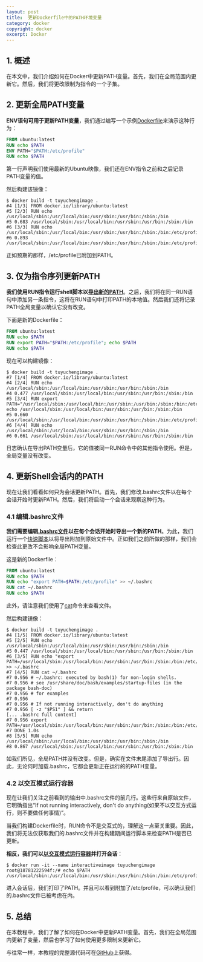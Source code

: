 ```yaml
---
layout: post
title:  更新Dockerfile中的PATH环境变量
category: docker
copyright: docker
excerpt: Docker
---
```


## 1. 概述

在本文中，我们介绍如何在Docker中更新PATH变量。首先，我们在全局范围内更新它。然后，我们将更改限制为指令的一个子集。

## 2. 更新全局PATH变量

**ENV语句可用于更新PATH变量**，我们通过编写一个示例[Dockerfile]()来演示这种行为：

```dockerfile
FROM ubuntu:latest
RUN echo $PATH
ENV PATH="$PATH:/etc/profile"
RUN echo $PATH
```

第一行声明我们使用最新的Ubuntu映像，我们还在ENV指令之前和之后记录PATH变量的值。

然后构建该镜像：

```shell
$ docker build -t tuyuchengimage .
#4 [1/3] FROM docker.io/library/ubuntu:latest
#5 [2/3] RUN echo /usr/local/sbin:/usr/local/bin:/usr/sbin:/usr/bin:/sbin:/bin
#5 0.683 /usr/local/sbin:/usr/local/bin:/usr/sbin:/usr/bin:/sbin:/bin
#6 [3/3] RUN echo /usr/local/sbin:/usr/local/bin:/usr/sbin:/usr/bin:/sbin:/bin:/etc/profile
#6 0.893 /usr/local/sbin:/usr/local/bin:/usr/sbin:/usr/bin:/sbin:/bin:/etc/profile
```

正如预期的那样，/etc/profile已附加到PATH。

## 3. 仅为指令序列更新PATH

**我们使用RUN指令运行shell脚本以[导出新的PATH](https://www.baeldung.com/linux/path-variable#adding-to-path)**。之后，我们将在同一RUN语句中添加另一条指令，这将在RUN语句中打印PATH的本地值。然后我们还将记录PATH全局变量以确认它没有改变。

下面是新的Dockerfile：

```dockerfile
FROM ubuntu:latest
RUN echo $PATH
RUN export PATH="$PATH:/etc/profile"; echo $PATH
RUN echo $PATH
```

现在可以构建镜像：

```shell
$ docker build -t tuyuchengimage . 
#7 [1/4] FROM docker.io/library/ubuntu:latest
#4 [2/4] RUN echo /usr/local/sbin:/usr/local/bin:/usr/sbin:/usr/bin:/sbin:/bin
#4 0.477 /usr/local/sbin:/usr/local/bin:/usr/sbin:/usr/bin:/sbin:/bin
#5 [3/4] RUN export PATH="/usr/local/sbin:/usr/local/bin:/usr/sbin:/usr/bin:/sbin:/bin:/etc/profile"; echo /usr/local/sbin:/usr/local/bin:/usr/sbin:/usr/bin:/sbin:/bin
#5 0.660 /usr/local/sbin:/usr/local/bin:/usr/sbin:/usr/bin:/sbin:/bin:/etc/profile
#6 [4/4] RUN echo /usr/local/sbin:/usr/local/bin:/usr/sbin:/usr/bin:/sbin:/bin
#6 0.661 /usr/local/sbin:/usr/local/bin:/usr/sbin:/usr/bin:/sbin:/bin
```

日志确认在导出PATH变量后，它的值被同一RUN命令中的其他指令使用。但是，全局变量没有改变。

## 4. 更新Shell会话内的PATH

现在让我们看看如何只为会话更新PATH。首先，我们修改.bashrc文件以在每个会话开始时更新PATH。然后，我们将启动一个会话来观察这种行为。

### 4.1 编辑.bashrc文件

**我们需要编辑[.bashrc文件]()以在每个会话开始时导出一个新的PATH**。为此，我们运行一个[快速脚本]()以将导出附加到原始文件中。正如我们之前所做的那样，我们会检查此更改不会影响全局PATH变量。

这是新的Dockerfile：

```dockerfile
FROM ubuntu:latest
RUN echo $PATH
RUN echo "export PATH=$PATH:/etc/profile" >> ~/.bashrc
RUN cat ~/.bashrc
RUN echo $PATH
```

此外，请注意我们使用了[cat]()命令来查看文件。

然后构建镜像：

```shell
$ docker build -t tuyuchengimage . 
#4 [1/5] FROM docker.io/library/ubuntu:latest
#5 [2/5] RUN echo /usr/local/sbin:/usr/local/bin:/usr/sbin:/usr/bin:/sbin:/bin
#5 0.447 /usr/local/sbin:/usr/local/bin:/usr/sbin:/usr/bin:/sbin:/bin
#6 [3/5] RUN echo "export PATH=/usr/local/sbin:/usr/local/bin:/usr/sbin:/usr/bin:/sbin:/bin:/etc/profile" >> ~/.bashrc
#7 [4/5] RUN cat ~/.bashrc
#7 0.956 # ~/.bashrc: executed by bash(1) for non-login shells.
#7 0.956 # see /usr/share/doc/bash/examples/startup-files (in the package bash-doc)
#7 0.956 # for examples
#7 0.956
#7 0.956 # If not running interactively, don't do anything
#7 0.956 [ -z "$PS1" ] && return
[... .bashrc full content]
#7 0.956 export PATH=/usr/local/sbin:/usr/local/bin:/usr/sbin:/usr/bin:/sbin:/bin:/etc/profile
#7 DONE 1.0s
#8 [5/5] RUN echo /usr/local/sbin:/usr/local/bin:/usr/sbin:/usr/bin:/sbin:/bin
#8 0.867 /usr/local/sbin:/usr/local/bin:/usr/sbin:/usr/bin:/sbin:/bin
```

如我们所见，全局PATH并没有改变。但是，确实在文件末尾添加了导出行。因此，无论何时加载.bashrc，它都会更新正在运行的的PATH变量。

### 4.2 以交互模式运行容器

现在让我们关注之前看到的输出中.bashrc文件的前几行。这些行来自原始文件，它明确指出“If not running interactively, don't do anything(如果不以交互方式运行，则不要做任何事情)”。

当我们构建Dockerfile时，RUN命令不是交互式的，理解这一点至关重要。因此，我们将无法仅获取我们的.bashrc文件并在构建期间运行脚本来检查PATH是否已更新。

**相反，我们可以[以交互模式运行容器]()并打开会话**：

```shell
$ docker run -it --name interactiveimage tuyuchengimage
root@18781222594f:/# echo $PATH
/usr/local/sbin:/usr/local/bin:/usr/sbin:/usr/bin:/sbin:/bin:/etc/profile
```

进入会话后，我们打印了PATH。并且可以看到附加了/etc/profile，可以确认我们的.bashrc文件已被考虑在内。

## 5. 总结

在本教程中，我们了解了如何在Docker中更新PATH变量。首先，我们在全局范围内更新了变量，然后也学习了如何使用更多限制来更新它。

与往常一样，本教程的完整源代码可在[GitHub](https://github.com/tuyucheng7/taketoday-tutorial4j/tree/master/docker-modules)上获得。